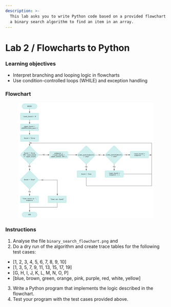 ```yaml
---
description: >-
  This lab asks you to write Python code based on a provided flowchart that runs
  a binary search algorithm to find an item in an array.
---
```


# Lab 2 / Flowcharts to Python

### Learning objectives

* Interpret branching and looping logic in flowcharts
* Use condition-controlled loops (WHILE) and exception handling

### Flowchart

<figure><img src="../../../.gitbook/assets/1203-d@2x.png" alt=""><figcaption></figcaption></figure>

### Instructions

1. Analyse the file `binary_search_flowchart.png` and
2. Do a dry run of the algorithm and create trace tables for the following test cases:

* \[1, 2, 3, 4, 5, 6, 7, 8, 9, 10]
* \[1, 3, 5, 7, 9, 11, 13, 15, 17, 19]
* \[G, H, I, J, K, L, M, N, O, P]
* \[blue, brown, green, orange, pink, purple, red, white, yellow]

3. Write a Python program that implements the logic described in the flowchart.
4. Test your program with the test cases provided above.
